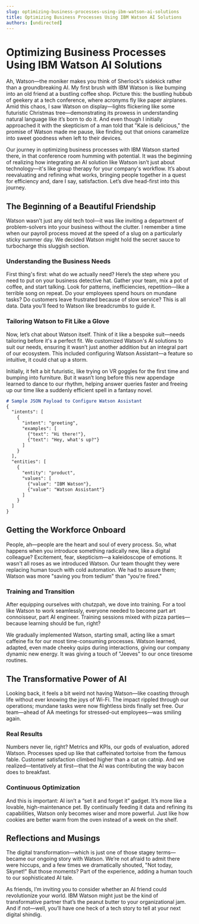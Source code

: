 ```yaml
---
slug: optimizing-business-processes-using-ibm-watson-ai-solutions
title: Optimizing Business Processes Using IBM Watson AI Solutions
authors: [undirected]
---
```



# Optimizing Business Processes Using IBM Watson AI Solutions

Ah, Watson—the moniker makes you think of Sherlock's sidekick rather than a groundbreaking AI. My first brush with IBM Watson is like bumping into an old friend at a bustling coffee shop. Picture this: the bustling hubbub of geekery at a tech conference, where acronyms fly like paper airplanes. Amid this chaos, I saw Watson on display—lights flickering like some futuristic Christmas tree—demonstrating its prowess in understanding natural language like it’s born to do it. And even though I initially approached it with the skepticism of a man told that "Kale is delicious," the promise of Watson made me pause, like finding out that onions caramelize into sweet goodness when left to their devices.

Our journey in optimizing business processes with IBM Watson started there, in that conference room humming with potential. It was the beginning of realizing how integrating an AI solution like Watson isn’t just about technology—it's like group therapy for your company's workflow. It’s about reevaluating and refining what works, bringing people together in a quest for efficiency and, dare I say, satisfaction. Let’s dive head-first into this journey.

## The Beginning of a Beautiful Friendship

Watson wasn’t just any old tech tool—it was like inviting a department of problem-solvers into your business without the clutter. I remember a time when our payroll process moved at the speed of a slug on a particularly sticky summer day. We decided Watson might hold the secret sauce to turbocharge this sluggish section.

### Understanding the Business Needs

First thing's first: what do we actually need? Here’s the step where you need to put on your business detective hat. Gather your team, mix a pot of coffee, and start talking. Look for patterns, inefficiencies, repetition—like a terrible song on repeat. Do your employees spend hours on mundane tasks? Do customers leave frustrated because of slow service? This is all data. Data you’ll feed to Watson like breadcrumbs to guide it.

### Tailoring Watson to Fit Like a Glove

Now, let’s chat about Watson itself. Think of it like a bespoke suit—needs tailoring before it's a perfect fit. We customized Watson's AI solutions to suit our needs, ensuring it wasn’t just another addition but an integral part of our ecosystem. This included configuring Watson Assistant—a feature so intuitive, it could chat up a storm.

Initially, it felt a bit futuristic, like trying on VR goggles for the first time and bumping into furniture. But it wasn’t long before this new appendage learned to dance to our rhythm, helping answer queries faster and freeing up our time like a suddenly efficient spell in a fantasy novel.

```markdown
# Sample JSON Payload to Configure Watson Assistant
{
  "intents": [
    {
      "intent": "greeting",
      "examples": [
        {"text": "Hi there!"},
        {"text": "Hey, what's up?"}
      ]
    }
  ],
  "entities": [
    {
      "entity": "product",
      "values": [
        {"value": "IBM Watson"},
        {"value": "Watson Assistant"}
      ]
    }
  ]
}
```

## Getting the Workforce Onboard

People, ah—people are the heart and soul of every process. So, what happens when you introduce something radically new, like a digital colleague? Excitement, fear, skepticism—a kaleidoscope of emotions. It wasn't all roses as we introduced Watson. Our team thought they were replacing human touch with cold automation. We had to assure them; Watson was more "saving you from tedium" than "you're fired."

### Training and Transition

After equipping ourselves with chutzpah, we dove into training. For a tool like Watson to work seamlessly, everyone needed to become part art connoisseur, part AI engineer. Training sessions mixed with pizza parties—because learning should be fun, right?

We gradually implemented Watson, starting small, acting like a smart caffeine fix for our most time-consuming processes. Watson learned, adapted, even made cheeky quips during interactions, giving our company dynamic new energy. It was giving a touch of "Jeeves" to our once tiresome routines.

## The Transformative Power of AI

Looking back, it feels a bit weird not having Watson—like coasting through life without ever knowing the joys of Wi-Fi. The impact rippled through our operations; mundane tasks were now flightless birds finally set free. Our team—ahead of AA meetings for stressed-out employees—was smiling again.

### Real Results

Numbers never lie, right? Metrics and KPIs, our gods of evaluation, adored Watson. Processes sped up like that caffeinated tortoise from the famous fable. Customer satisfaction climbed higher than a cat on catnip. And we realized—tentatively at first—that the AI was contributing the way bacon does to breakfast.

### Continuous Optimization

And this is important: AI isn’t a “set it and forget it” gadget. It’s more like a lovable, high-maintenance pet. By continually feeding it data and refining its capabilities, Watson only becomes wiser and more powerful. Just like how cookies are better warm from the oven instead of a week on the shelf.

## Reflections and Musings

The digital transformation—which is just one of those stagey terms—became our ongoing story with Watson. We’re not afraid to admit there were hiccups, and a few times we dramatically shouted, "Not today, Skynet!" But those moments? Part of the experience, adding a human touch to our sophisticated AI tale.

As friends, I’m inviting you to consider whether an AI friend could revolutionize your world. IBM Watson might just be the kind of transformative partner that’s the peanut butter to your organizational jam. And if not—well, you’ll have one heck of a tech story to tell at your next digital shindig.